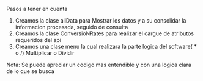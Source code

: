 Pasos a tener en cuenta

1) Creamos la clase allData para Mostrar los datos y a su consolidar la informacion procesada, seguido de consulta
2) Creamos la clase ConversioNRates para realizar el cargue de atributos requeridos del api
3) Creamos una clase menu la cual realizara la parte logica del software( * o /) Multiplicar o Dividir

Nota: Se puede apreciar un codigo mas entendible y con una logica clara de lo que se busca
